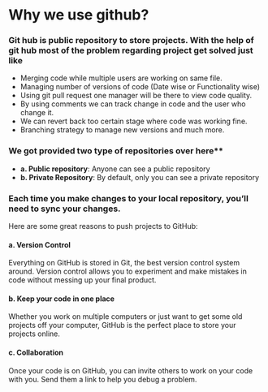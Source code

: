 # Why we use github?

### Git hub is public repository to store projects. With the help of git hub most of the problem regarding project get solved just like
* Merging code while multiple users are working on same file. 
* Managing number of versions of code (Date wise or Functionality wise)
* Using git pull request one manager will be there to view code quality.
* By using comments we can track change in code and the user who change it.
* We can revert back too certain stage where code was working fine.
* Branching strategy to manage new versions and much more.

### We got provided two type of repositories over here**
- **a. Public repository**: Anyone can see a public repository
- **b. Private Repository**: By default, only you can see a private repository 

### Each time you make changes to your local repository, you’ll need to sync your changes.
Here are some great reasons to push projects to GitHub:
#### a. Version Control 
Everything on GitHub is stored in Git, the best version control system around. Version control allows you to experiment and make mistakes in code without messing up your final product.
#### b. Keep your code in one place 
Whether you work on multiple computers or just want to get some old projects off your computer, GitHub is the perfect place to store your projects online.
#### c. Collaboration
Once your code is on GitHub, you can invite others to work on your code with you. Send them a link to help you debug a problem.
